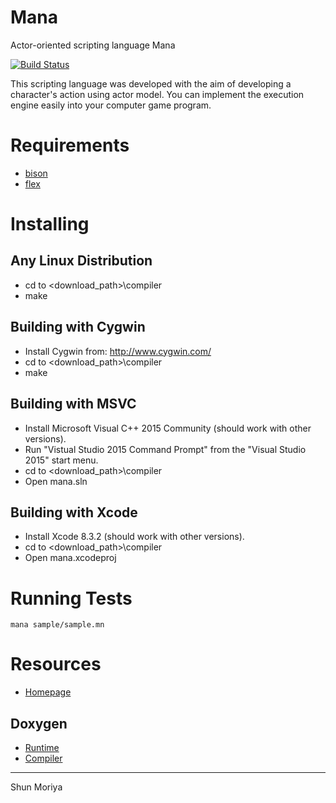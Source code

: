 # Mana
Actor-oriented scripting language Mana 

[![Build Status](https://travis-ci.org/shun126/Mana.svg?branch=master)](https://travis-ci.org/shun126/Mana)

This scripting language was developed with the aim of developing a character's action using actor model.
You can implement the execution engine easily into your computer game program.

# Requirements
* [bison](https://www.gnu.org/software/bison/)
* [flex](https://www.gnu.org/software/flex/)

# Installing
## Any Linux Distribution
- cd to <download_path>\compiler
- make

## Building with Cygwin
- Install Cygwin from: http://www.cygwin.com/
- cd to <download_path>\compiler
- make

## Building with MSVC
- Install Microsoft Visual C++ 2015 Community (should work with other versions).
- Run "Vistual Studio 2015 Command Prompt" from the "Visual Studio 2015" start menu.
- cd to <download_path>\compiler
- Open mana.sln

## Building with Xcode
- Install Xcode 8.3.2 (should work with other versions).
- cd to <download_path>\compiler
- Open mana.xcodeproj

# Running Tests
    mana sample/sample.mn

# Resources
* [Homepage](https://shun126.github.io/Mana/ "Homepage")
## Doxygen
 * [Runtime](https://shun126.github.io/Mana/doxygen/library/html/ "Library")
 * [Compiler](https://shun126.github.io/Mana/doxygen/compiler/html/ "Compiler")

---
Shun Moriya
